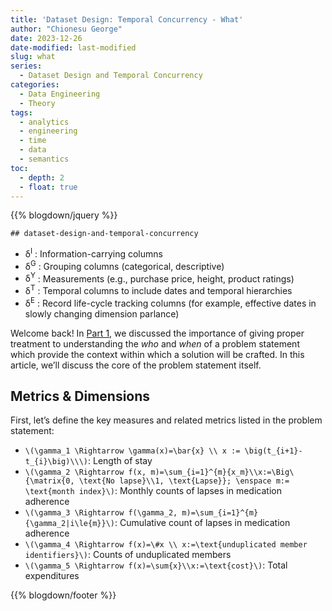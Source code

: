 ```yaml
---
title: 'Dataset Design: Temporal Concurrency - What'
author: "Chionesu George"
date: 2023-12-26
date-modified: last-modified
slug: what
series: 
  - Dataset Design and Temporal Concurrency
categories:
  - Data Engineering
  - Theory
tags:
  - analytics
  - engineering
  - time
  - data
  - semantics
toc:
  - depth: 2
  - float: true
---
```


{{% blogdown/jquery %}}

    ## dataset-design-and-temporal-concurrency

<link rel="stylesheet" href="/markdown.css"/>
<script src="/markdown.js"></script>
<span style="display: hidden;">
<p>
<ul toggleGroup="0" context="definition">
<li id="msg_tax_I">
<span class="def_sym">&delta;<sup>I</sup></span>
: Information-carrying columns
</li>
<li id="msg_tax_G">
<span class="def_sym">&delta;<sup>G</sup></span>
: Grouping columns (categorical, descriptive)
</li>
<li id="msg_tax_Y">
<span class="def_sym">&delta;<sup>Y</sup></span>
: Measurements (e.g., purchase price, height, product ratings)
</li>
<li id="msg_tax_T">
<span class="def_sym">&delta;<sup>T</sup></span>
: Temporal columns to include dates and temporal hierarchies
</li>
<li id="msg_tax_E">
<span class="def_sym">&delta;<sup>E</sup></span>
: Record life-cycle tracking columns (for example, effective dates in slowly changing dimension parlance)
</li>
</ul>
</p>
</span>

<span class="decorativeText">Welcome back!</span> In [Part 1](../who-and-when), we discussed the importance of giving proper treatment to understanding the *who* and *when* of a problem statement which provide the context within which a solution will be crafted. In this article, we’ll discuss the core of the problem statement itself.

## Metrics & Dimensions

First, let’s define the key measures and related metrics listed in the problem statement:

- <span class="bigMath">`\(\gamma_1 \Rightarrow \gamma(x)=\bar{x} \\ x := \big(t_{i+1}-t_{i}\big)\\\)`</span>: <span id="msg_1">Length of stay</span>
- <span class="bigMath">`\(\gamma_2 \Rightarrow f(x, m)=\sum_{i=1}^{m}{x_m}\\x:=\Big\{\matrix{0, \text{No lapse}\\1, \text{Lapse}}; \enspace m:= \text{month index}\)`</span>: <span id="msg_2">Monthly counts of lapses in medication adherence</span>
- <span class="bigMath">`\(\gamma_3 \Rightarrow f(\gamma_2, m)=\sum_{i=1}^{m}{\gamma_2|i\le{m}}\)`</span>: <span id="msg_3">Cumulative count of lapses in medication adherence</span>
- <span class="bigMath">`\(\gamma_4 \Rightarrow f(x)=\#x \\ x:=\text{unduplicated member identifiers}\)`</span>: <span id="msg_3">Counts of unduplicated members</span>
- <span class="bigMath">`\(\gamma_5 \Rightarrow f(x)=\sum{x}\\x:=\text{cost}\)`</span>: <span id="msg_5">Total expenditures</span>

{{% blogdown/footer %}}
